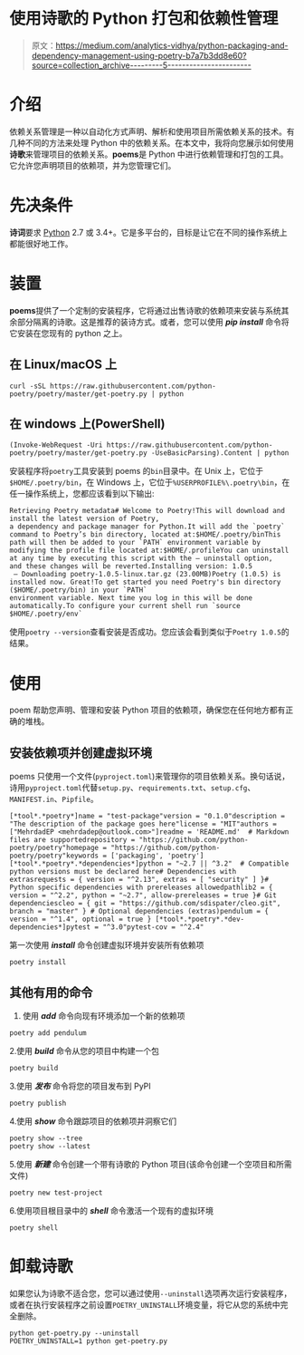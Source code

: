 # 使用诗歌的 Python 打包和依赖性管理

> 原文：<https://medium.com/analytics-vidhya/python-packaging-and-dependency-management-using-poetry-b7a7b3dd8e60?source=collection_archive---------5----------------------->

# 介绍

依赖关系管理是一种以自动化方式声明、解析和使用项目所需依赖关系的技术。有几种不同的方法来处理 Python 中的依赖关系。在本文中，我将向您展示如何使用**诗歌**来管理项目的依赖关系。**poems**是 Python 中进行依赖管理和打包的工具。它允许您声明项目的依赖项，并为您管理它们。

# 先决条件

**诗词**要求 [Python](https://www.python.org/downloads/) 2.7 或 3.4+。它是多平台的，目标是让它在不同的操作系统上都能很好地工作。

# 装置

**poems**提供了一个定制的安装程序，它将通过出售诗歌的依赖项来安装与系统其余部分隔离的诗歌。这是推荐的装诗方式。或者，您可以使用 ***pip install*** 命令将它安装在您现有的 python 之上。

## 在 Linux/macOS 上

```
curl -sSL https://raw.githubusercontent.com/python-poetry/poetry/master/get-poetry.py | python
```

## 在 windows 上(PowerShell)

```
(Invoke-WebRequest -Uri https://raw.githubusercontent.com/python-poetry/poetry/master/get-poetry.py -UseBasicParsing).Content | python
```

安装程序将`poetry`工具安装到 poems 的`bin`目录中。在 Unix 上，它位于`$HOME/.poetry/bin`，在 Windows 上，它位于`%USERPROFILE%\.poetry\bin`，在任一操作系统上，您都应该看到以下输出:

```
Retrieving Poetry metadata# Welcome to Poetry!This will download and install the latest version of Poetry,
a dependency and package manager for Python.It will add the `poetry` command to Poetry’s bin directory, located at:$HOME/.poetry/binThis path will then be added to your `PATH` environment variable by
modifying the profile file located at:$HOME/.profileYou can uninstall at any time by executing this script with the — uninstall option,
and these changes will be reverted.Installing version: 1.0.5
 — Downloading poetry-1.0.5-linux.tar.gz (23.00MB)Poetry (1.0.5) is installed now. Great!To get started you need Poetry's bin directory ($HOME/.poetry/bin) in your `PATH`
environment variable. Next time you log in this will be done
automatically.To configure your current shell run `source $HOME/.poetry/env`
```

使用`poetry --version`查看安装是否成功。您应该会看到类似于`Poetry 1.0.5`的结果。

# 使用

poem 帮助您声明、管理和安装 Python 项目的依赖项，确保您在任何地方都有正确的堆栈。

## 安装依赖项并创建虚拟环境

poems 只使用一个文件(`pyproject.toml`)来管理你的项目依赖关系。换句话说，诗用`pyproject.toml`代替`setup.py`、`requirements.txt`、`setup.cfg`、`MANIFEST.in`、`Pipfile`。

```
[*tool*.*poetry*]name = "test-package"version = "0.1.0"description = "The description of the package goes here"license = "MIT"authors = ["MehrdadEP <mehrdadep@outlook.com>"]readme = 'README.md'  # Markdown files are supportedrepository = "https://github.com/python-poetry/poetry"homepage = "https://github.com/python-poetry/poetry"keywords = ['packaging', 'poetry'] [*tool*.*poetry*.*dependencies*]python = "~2.7 || ^3.2"  # Compatible python versions must be declared here# Dependencies with extrasrequests = { version = "^2.13", extras = [ "security" ] }# Python specific dependencies with prereleases allowedpathlib2 = { version = "^2.2", python = "~2.7", allow-prereleases = true }# Git dependenciescleo = { git = "https://github.com/sdispater/cleo.git", branch = "master" } # Optional dependencies (extras)pendulum = { version = "^1.4", optional = true } [*tool*.*poetry*.*dev-dependencies*]pytest = "^3.0"pytest-cov = "^2.4"
```

第一次使用 ***install*** 命令创建虚拟环境并安装所有依赖项

```
poetry install
```

## 其他有用的命令

1.  使用 ***add*** 命令向现有环境添加一个新的依赖项

```
poetry add pendulum
```

2.使用 ***build*** 命令从您的项目中构建一个包

```
poetry build
```

3.使用 ***发布*** 命令将您的项目发布到 PyPI

```
poetry publish
```

4.使用 ***show*** 命令跟踪项目的依赖项并洞察它们

```
poetry show --tree
poetry show --latest
```

5.使用 ***新建*** 命令创建一个带有诗歌的 Python 项目(该命令创建一个空项目和所需文件)

```
poetry new test-project
```

6.使用项目根目录中的 ***shell*** 命令激活一个现有的虚拟环境

```
poetry shell
```

# 卸载诗歌

如果您认为诗歌不适合您，您可以通过使用`--uninstall`选项再次运行安装程序，或者在执行安装程序之前设置`POETRY_UNINSTALL`环境变量，将它从您的系统中完全删除。

```
python get-poetry.py --uninstall
POETRY_UNINSTALL=1 python get-poetry.py
```